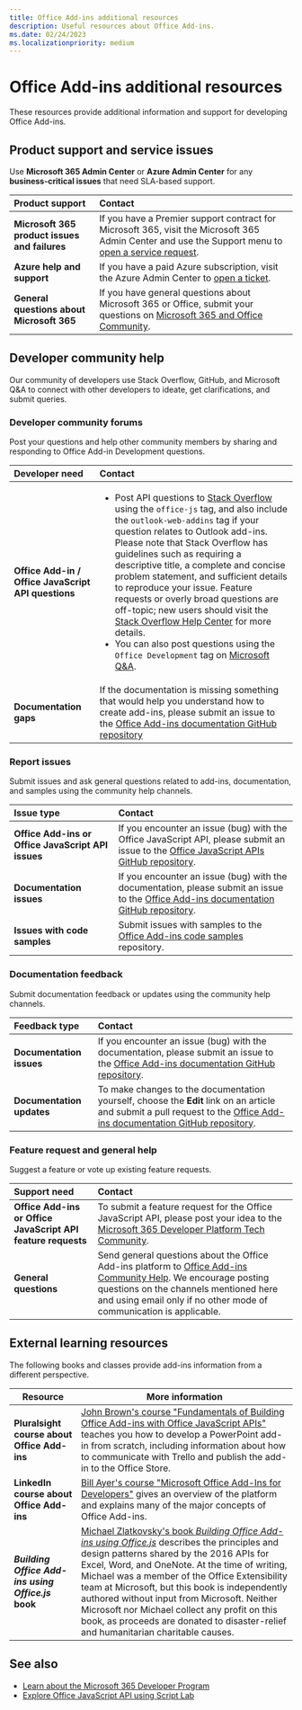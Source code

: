 ```yaml
---
title: Office Add-ins additional resources
description: Useful resources about Office Add-ins.
ms.date: 02/24/2023
ms.localizationpriority: medium
---
```


# Office Add-ins additional resources

These resources provide additional information and support for developing Office Add-ins.

## Product support and service issues

Use **Microsoft 365 Admin Center** or **Azure Admin Center**  for any **business-critical issues** that need SLA-based support.

| Product support | Contact |
|:------------|:------------|
| **Microsoft 365 product issues and failures** | If you have a Premier support contract for Microsoft 365, visit the Microsoft 365 Admin Center and use the Support menu to [open a service request](https://admin.microsoft.com/). |
| **Azure help and support** | If you have a paid Azure subscription, visit the Azure Admin Center to [open a ticket](https://ms.portal.azure.com/#blade/Microsoft_Azure_Support/HelpAndSupportBlade/newsupportreq). |
| **General questions about Microsoft 365** | If you have general questions about Microsoft 365 or Office, submit your questions on [Microsoft 365 and Office Community](https://answers.microsoft.com/msoffice/forum).|

## Developer community help

Our community of developers use Stack Overflow, GitHub, and Microsoft Q&A to connect with other developers to ideate, get clarifications, and submit queries.

### Developer community forums

Post your questions and help other community members by sharing and responding to Office Add-in Development questions.

| Developer need | Contact |
|:---------------------|:---------------|
| **Office Add-in / Office JavaScript API questions** | <ul> <li> Post API questions to [Stack Overflow](https://stackoverflow.com/questions/tagged/office-js) using the `office-js` tag, and also include the `outlook-web-addins` tag if your question relates to Outlook add-ins. Please note that Stack Overflow has guidelines such as requiring a descriptive title, a complete and concise problem statement, and sufficient details to reproduce your issue. Feature requests or overly broad questions are off-topic; new users should visit the [Stack Overflow Help Center](https://stackoverflow.com/help/how-to-ask) for more details. </li> <li> You can also post questions using the `Office Development` tag on [Microsoft Q&A](/answers/tags/321/office-development).</li></ul> |
| **Documentation gaps** | If the documentation is missing something that would help you understand how to create add-ins, please submit an issue to the [Office Add-ins documentation GitHub repository](https://github.com/officedev/office-js-docs-pr/issues)|

### Report issues

Submit issues and ask general questions related to add-ins, documentation, and samples using the community help channels.

| Issue type | Contact |
|:----------------------|:------------|
| **Office Add-ins or Office JavaScript API issues** | If you encounter an issue (bug) with the Office JavaScript API, please submit an issue to the [Office JavaScript APIs GitHub repository](https://github.com/officedev/office-js/issues).|
|**Documentation issues**| If you encounter an issue (bug) with the documentation, please submit an issue to the [Office Add-ins documentation GitHub repository](https://github.com/officedev/office-js-docs-pr/issues).|
| **Issues with code samples** | Submit issues with samples to the [Office Add-ins code samples](https://github.com/OfficeDev/Office-Add-in-samples) repository. |

### Documentation feedback

Submit documentation feedback or updates using the community help channels.

| Feedback type | Contact |
|:--------------------------|:--------------------------|
|**Documentation issues**| If you encounter an issue (bug) with the documentation, please submit an issue to the [Office Add-ins documentation GitHub repository](https://github.com/officedev/office-js-docs-pr/issues).|
|**Documentation updates**| To make changes to the documentation yourself, choose the **Edit** link on an article and submit a pull request to the [Office Add-ins documentation GitHub repository](https://github.com/officedev/office-js-docs-pr).|

### Feature request and general help

Suggest a feature or vote up existing feature requests.

| Support need | Contact |
|:----------------------|:------------|
|**Office Add-ins or Office JavaScript API feature requests**| To submit a feature request for the Office JavaScript API, please post your idea to the [Microsoft 365 Developer Platform Tech Community](https://techcommunity.microsoft.com/t5/microsoft-365-developer-platform/idb-p/Microsoft365DeveloperPlatform).|
| **General questions** | Send general questions about the Office Add-ins platform to [Office Add-ins Community Help](mailto:officeaddinsdev@microsoft.com). We encourage posting questions on the channels mentioned here and using email only if no other mode of communication is applicable. |

## External learning resources

The following books and classes provide add-ins information from a different perspective.

|Resource|More information|
|-----------------|------------|
|**Pluralsight course about Office Add-ins**| [John Brown's course "Fundamentals of Building Office Add-ins with Office JavaScript APIs"](https://www.pluralsight.com/courses/build-office-addins-js-api) teaches you how to develop a PowerPoint add-in from scratch, including information about how to communicate with Trello and publish the add-in to the Office Store.|
|**LinkedIn course about Office Add-ins**| [Bill Ayer's course "Microsoft Office Add-Ins for Developers"](https://www.linkedin.com/learning/microsoft-office-add-ins-for-developers/microsoft-office-add-ins?u=3322) gives an overview of the platform and explains many of the major concepts of Office Add-ins.|
|***Building Office Add-ins using Office.js* book**| [Michael Zlatkovsky's book *Building Office Add-ins using Office.js*](https://leanpub.com/buildingofficeaddins) describes the principles and design patterns shared by the 2016 APIs for Excel, Word, and OneNote. At the time of writing, Michael was a member of the Office Extensibility team at Microsoft, but this book is independently authored without input from Microsoft. Neither Microsoft nor Michael collect any profit on this book, as proceeds are donated to disaster-relief and humanitarian charitable causes.|

## See also

- [Learn about the Microsoft 365 Developer Program](https://developer.microsoft.com/microsoft-365/dev-program)
- [Explore Office JavaScript API using Script Lab](../overview/explore-with-script-lab.md)
